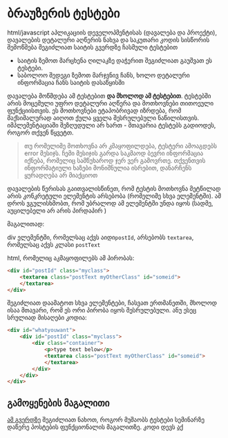 # ბრაუზერის ტესტები

html/javascript აპლიკაციის დეველოპმენტისას (დავალება და პროექტი), დავალების დეტალური აღწერის ნახვა და საკუთარი კოდის სისწორის შემოწმება შეგიძლიათ საიტის გვერდზე ჩასმული ტესტებით 

- საიტის ზემოთ მარცხენა ღილაკზე დაჭერით შეგიძლიათ გაუშვათ ეს ტესტები.
- საბოლოო შედეგი ზემოთ მარჯვნივ ჩანს, ხოლო დეტალური ინფორმაცია ჩანს საიტის დასაწყისში


დავალება მოწმდება ამ ტესტებით **და მხოლოდ ამ ტესტებით**. ტესტებში არის მოცემული უფრო დეტალური აღწერა და მოთხოვნები თითოეული ფუნქციისთვის. ეს მოთხოვნები ეტაპობრივად იზრდება, რომ მაქსიმალურად აიღოთ ქულა ყველა შესრულებული ნაწილისთვის. იმპლემენტაციაში შეზღუდული არ ხართ - მთავარია ტესტებს გადიოდეს, როგორ თქვენ წყვეტთ. 

> თუ რომელიმე მოთხოვნა არ კმაყოფილდება, ტესტერი ამოაგდებს error მესიჯს. ჩემი მესიჯის გარდა საკმაოდ ბევრი ინფორმაცია იქნება, რომელიც სამწუხაროდ ჯერ ვერ გამოვრთე. თქვენთვის ინფორმატიული ხაზები მონიშნულია ისრებით, დანარჩენს ყურადღება არ მიაქციოთ


დავალების წერისას გაითვალისწინეთ, რომ ტესტის მოთხოვნა მეტწილად არის კონკრეტული ელემენტის არსებობა (რომელიმე სხვა ელემენტში). ამ დროს ვგულისხმობთ, რომ უბრალოდ ამ ელემენტში უნდა იყოს (სადმე, აუცილებელი არ არის პირდაპირ )

მაგალითად:

div ელემენტში, რომელსაც აქვს აიდი`postId`, არსებობს `textarea`, რომელსაც აქვს კლასი `postText`

html, რომელიც აკმაყოფილებს ამ პირობას:
```html
<div id="postId" class="myclass">
    <textarea class="postText myOtherClass" id="someid">
    </textarea>
</div>

```

შეგიძლიათ დაამატოთ სხვა ელემენტები, ჩასვათ ერთმანეთში, მხოლოდ ისაა მთავარი, რომ ეს ორი პირობა იყოს შესრულებული. ანუ ესეც სრულიად მისაღები კოდია:
```html
<div id="whatyouwant">
    <div id="postId" class="myclass">
        <div class="container">
            <p>type text below</p>
            <textarea class="postText myOtherClass" id="someid">
            </textarea>
        </div>
    </div>
</div>
```


## გამოყენების მაგალითი
[ამ გვერდზე](../seminars/social_media_app_part1_tests) შეგიძლიათ ნახოთ, როგორ მუშაობს ტესტები სემინარზე დაწერე პოსტების ფუნქციონალის მაგალითზე. კოდი დევს [აქ](https://github.com/iarigby/freeuni-digital-technologies/tree/master/seminars/social_media_app_part1_tests)